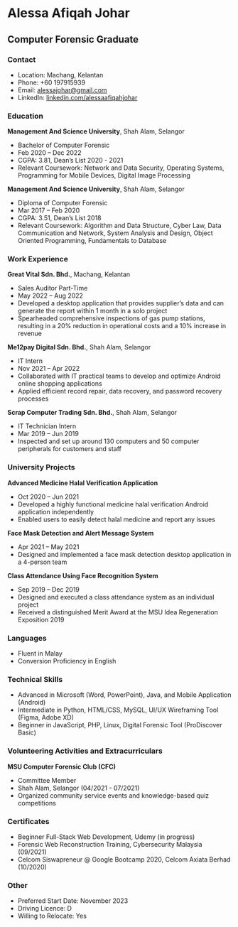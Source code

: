 # Alessa Afiqah Johar
## Computer Forensic Graduate

### Contact
- Location: Machang, Kelantan
- Phone: +60 197915939
- Email: alessajohar@gmail.com
- LinkedIn: [linkedin.com/alessaafiqahjohar](https://www.linkedin.com/in/alessaafiqahjohar)

### Education
**Management And Science University**, Shah Alam, Selangor
- Bachelor of Computer Forensic
- Feb 2020 – Dec 2022
- CGPA: 3.81, Dean’s List 2020 - 2021
- Relevant Coursework: Network and Data Security, Operating Systems, Programming for Mobile Devices, Digital Image Processing

**Management And Science University**, Shah Alam, Selangor
- Diploma of Computer Forensic
- Mar 2017 – Feb 2020
- CGPA: 3.51, Dean’s List 2018
- Relevant Coursework: Algorithm and Data Structure, Cyber Law, Data Communication and Network, System Analysis and Design, Object Oriented Programming, Fundamentals to Database

### Work Experience
**Great Vital Sdn. Bhd.**, Machang, Kelantan
- Sales Auditor Part-Time
- May 2022 – Aug 2022
- Developed a desktop application that provides supplier’s data and can generate the report within 1 month in a solo project
- Spearheaded comprehensive inspections of gas pump stations, resulting in a 20% reduction in operational costs and a 10% increase in revenue

**Me12pay Digital Sdn. Bhd.**, Shah Alam, Selangor
- IT Intern
- Nov 2021 – Apr 2022
- Collaborated with IT practical teams to develop and optimize Android online shopping applications
- Applied efficient record repair, data recovery, and password recovery processes

**Scrap Computer Trading Sdn. Bhd.**, Shah Alam, Selangor
- IT Technician Intern
- Mar 2019 – Jun 2019
- Inspected and set up around 130 computers and 50 computer peripherals for customers and staff

### University Projects
**Advanced Medicine Halal Verification Application**
- Oct 2020 – Jun 2021
- Developed a highly functional medicine halal verification Android application independently
- Enabled users to easily detect halal medicine and report any issues

**Face Mask Detection and Alert Message System**
- Apr 2021 – May 2021
- Designed and implemented a face mask detection desktop application in a 4-person team

**Class Attendance Using Face Recognition System**
- Sep 2019 – Dec 2019
- Designed and executed a class attendance system as an individual project
- Received a distinguished Merit Award at the MSU Idea Regeneration Exposition 2019

### Languages
- Fluent in Malay
- Conversion Proficiency in English

### Technical Skills
- Advanced in Microsoft (Word, PowerPoint), Java, and Mobile Application (Android)
- Intermediate in Python, HTML/CSS, MySQL, UI/UX Wireframing Tool (Figma, Adobe XD)
- Beginner in JavaScript, PHP, Linux, Digital Forensic Tool (ProDiscover Basic)

### Volunteering Activities and Extracurriculars
**MSU Computer Forensic Club (CFC)**
- Committee Member
- Shah Alam, Selangor (04/2021 - 07/2021)
- Organized community service events and knowledge-based quiz competitions

### Certificates
- Beginner Full-Stack Web Development, Udemy (in progress)
- Forensic Web Reconstruction Training, Cybersecurity Malaysia (09/2021)
- Celcom Siswapreneur @ Google Bootcamp 2020, Celcom Axiata Berhad (10/2020)

### Other
- Preferred Start Date: November 2023
- Driving Licence: D
- Willing to Relocate: Yes
